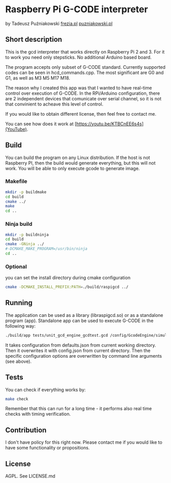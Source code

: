 # Raspberry Pi G-CODE interpreter

by Tadeusz Puźniakowski [frezia.pl](frezia.pl) [puzniakowski.pl](puzniakowski.pl)

## Short description

This is the gcd interpreter that works directly on Raspberry Pi 2 and 3. For it to work you need only stepsticks. No additional Arduino based board.

The program accepts only subset of G-CODE standard. Currently supported codes can be seen in hcd_commands.cpp. The most significant are G0 and G1, as well as M3 M5 M17 M18.

The reason why I created this app was that I wanted to have real-time control over execution of G-CODE. In the RPi/Arduino configuration, there are 2 independent devices that comunicate over serial channel, so it is not that convinient to acheave this level of control.

If you would like to obtain different license, then feel free to contact me.

You can see how does it work at [https://youtu.be/KTBCnEE6s4s](YouTube).

## Build

You can build the program on any Linux distribution. If the host is not Raspberry PI, then the build would generate everything, but this will not work. You will be able to only execute gcode to generate image.

### Makefile

```bash
mkdir -p buildmake
cd build
cmake ../
make
cd ..
```

### Ninja build

```bash
mkdir -p buildninja
cd build
cmake -GNinja ../ 
#-DCMAKE_MAKE_PROGRAM=/usr/bin/ninja
cd ..
```

### Optional

you can set the install directory during cmake configuration

```bash
cmake -DCMAKE_INSTALL_PREFIX:PATH=./build/raspigcd ../
```

## Running

The application can be used as a library (libraspigcd.so) or as a standalone program (app). Standalone app can be used to execute G-CODE in the following way:

```bash
./build/app tests/unit_gcd_engine_gcdtest.gcd /config/GcodeEngine/simulationFileOutput="tmp.png"
```

It takes configuration from defaults.json from current working directory. Then it overwrites it with config.json from current directory. Then the specific configuration options are overwritten by command line arguments (see above).


## Tests

You can check if everything works by:

```bash
make check
```

Remember that this can run for a long time - it performs also real time checks with timing verification.

## Contribution

I don't have policy for this right now. Please contact me if you would like to have some functionality or propositions.


## License

AGPL. See LICENSE.md

